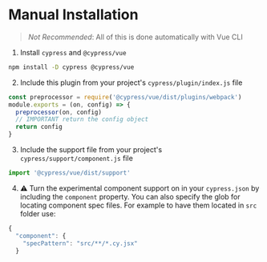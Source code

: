# Manual Installation

> _Not Recommended_: All of this is done automatically with Vue CLI

1. Install `cypress` and `@cypress/vue`

```sh
npm install -D cypress @cypress/vue
```

2. Include this plugin from your project's `cypress/plugin/index.js` file

```js
const preprocessor = require('@cypress/vue/dist/plugins/webpack')
module.exports = (on, config) => {
  preprocessor(on, config)
  // IMPORTANT return the config object
  return config
}
```

3. Include the support file from your project's `cypress/support/component.js` file

```js
import '@cypress/vue/dist/support'
```

4. ⚠️ Turn the experimental component support on in your `cypress.json` by including the `component` property. You can also specify the glob for locating component spec files. For example to have them located in `src` folder use:

```js
{
  "component": {
    "specPattern": "src/**/*.cy.jsx"
  }
```
